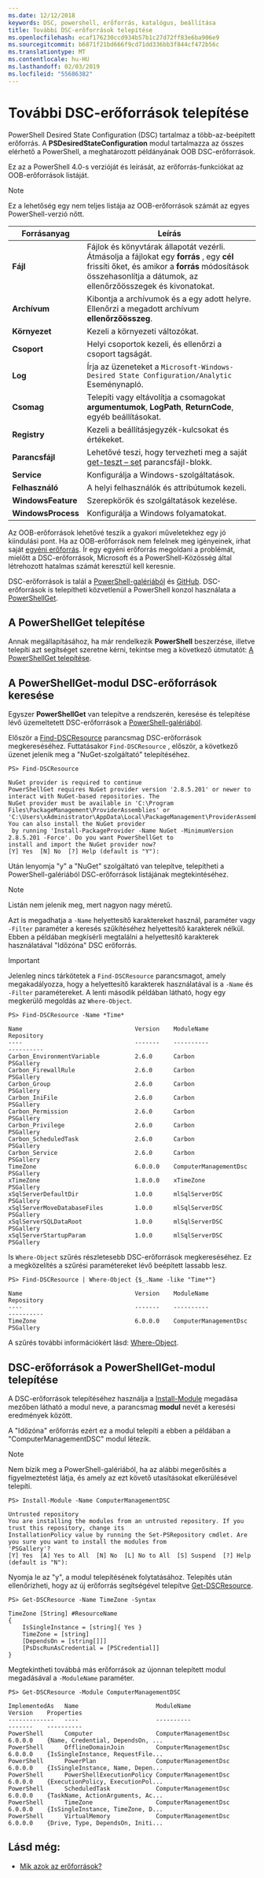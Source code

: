 ```yaml
---
ms.date: 12/12/2018
keywords: DSC, powershell, erőforrás, katalógus, beállítása
title: További DSC-erőforrások telepítése
ms.openlocfilehash: ecaf176230ccd934b57b1c27d72ff83e6ba906e9
ms.sourcegitcommit: b6871f21bd666f9cd71dd336bb3f844cf472b56c
ms.translationtype: MT
ms.contentlocale: hu-HU
ms.lasthandoff: 02/03/2019
ms.locfileid: "55686382"
---
```

# <a name="install-additional-dsc-resources"></a>További DSC-erőforrások telepítése

PowerShell Desired State Configuration (DSC) tartalmaz a több-az-beépített erőforrás. A **PSDesiredStateConfiguration** modul tartalmazza az összes elérhető a PowerShell, a meghatározott példányának OOB DSC-erőforrások.

Ez az a PowerShell 4.0-s verzióját és leírását, az erőforrás-funkciókat az OOB-erőforrások listáját.

> [!NOTE]
> Ez a lehetőség egy nem teljes listája az OOB-erőforrások számát az egyes PowerShell-verzió nőtt.

|Forrásanyag  |Leírás  |
|---------|---------|
|**Fájl**|Fájlok és könyvtárak állapotát vezérli. Átmásolja a fájlokat egy **forrás** , egy **cél** frissíti őket, és amikor a **forrás** módosítások összehasonlítja a dátumok, az ellenőrzőösszegek és kivonatokat.|
|**Archívum**|Kibontja a archívumok és a egy adott helyre. Ellenőrzi a megadott archívum **ellenőrzőösszeg**.|
|**Környezet**|Kezeli a környezeti változókat.|
|**Csoport**|Helyi csoportok kezeli, és ellenőrzi a csoport tagságát.|
|**Log**|Írja az üzeneteket a `Microsoft-Windows-Desired State Configuration/Analytic` Eseménynapló.|
|**Csomag**|Telepíti vagy eltávolítja a csomagokat **argumentumok**, **LogPath**, **ReturnCode**, egyéb beállításokat.|
|**Registry**|Kezeli a beállításjegyzék-kulcsokat és értékeket.|
|**Parancsfájl**|Lehetővé teszi, hogy tervezheti meg a saját [get-teszt – set](../resources/get-test-set.md) parancsfájl-blokk.|
|**Service**|Konfigurálja a Windows-szolgáltatások.|
|**Felhasználó** |A helyi felhasználók és attribútumok kezeli.|
|**WindowsFeature**|Szerepkörök és szolgáltatások kezelése.|
|**WindowsProcess**|Konfigurálja a Windows folyamatokat.|

Az OOB-erőforrások lehetővé teszik a gyakori műveletekhez egy jó kiindulási pont. Ha az OOB-erőforrások nem felelnek meg igényeinek, írhat saját [egyéni erőforrás](../resources/authoringResource.md). Ír egy egyéni erőforrás megoldani a problémát, mielőtt a DSC-erőforrások, Microsoft és a PowerShell-Közösség által létrehozott hatalmas számát keresztül kell keresnie.

DSC-erőforrások is talál a [PowerShell-galériából](https://www.powershellgallery.com/) és [GitHub](https://github.com/). DSC-erőforrások is telepítheti közvetlenül a PowerShell konzol használata a [PowerShellGet](/powershell/module/powershellget/).

## <a name="installing-powershellget"></a>A PowerShellGet telepítése

Annak megállapításához, ha már rendelkezik **PowerShell** beszerzése, illetve telepíti azt segítséget szeretne kérni, tekintse meg a következő útmutatót: [A PowerShellGet telepítése](/powershell/gallery/installing-psget).

## <a name="finding-dsc-resources-using-powershellget"></a>A PowerShellGet-modul DSC-erőforrások keresése

Egyszer **PowerShellGet** van telepítve a rendszerén, keresése és telepítése lévő üzemeltetett DSC-erőforrások a [PowerShell-galériából](https://www.powershellgallery.com/).

Először a [Find-DSCResource](/powershell/module/powershellget/find-dscresource) parancsmag DSC-erőforrások megkereséséhez. Futtatásakor `Find-DSCResource` , először, a következő üzenet jelenik meg a "NuGet-szolgáltató" telepítéséhez.

```
PS> Find-DSCResource

NuGet provider is required to continue
PowerShellGet requires NuGet provider version '2.8.5.201' or newer to interact with NuGet-based repositories. The
NuGet provider must be available in 'C:\Program Files\PackageManagement\ProviderAssemblies' or
'C:\Users\xAdministrator\AppData\Local\PackageManagement\ProviderAssemblies'. You can also install the NuGet provider
 by running 'Install-PackageProvider -Name NuGet -MinimumVersion 2.8.5.201 -Force'. Do you want PowerShellGet to
install and import the NuGet provider now?
[Y] Yes  [N] No  [?] Help (default is "Y"):
```

Után lenyomja "y" a "NuGet" szolgáltató van telepítve, telepítheti a PowerShell-galériából DSC-erőforrások listájának megtekintéséhez.

> [!NOTE]
> Listán nem jelenik meg, mert nagyon nagy méretű.

Azt is megadhatja a `-Name` helyettesítő karaktereket használ, paraméter vagy `-Filter` paraméter a keresés szűkítéséhez helyettesítő karakterek nélkül. Ebben a példában megkísérli megtalálni a helyettesítő karakterek használatával "Időzóna" DSC erőforrás.

> [!IMPORTANT]
> Jelenleg nincs tárkötetek a `Find-DSCResource` parancsmagot, amely megakadályozza, hogy a helyettesítő karakterek használatával is a `-Name` és `-Filter` paramétereket. A lenti második példában látható, hogy egy megkerülő megoldás az `Where-Object`.

```
PS> Find-DSCResource -Name *Time*

Name                                Version    ModuleName                          Repository
----                                -------    ----------                          ----------
Carbon_EnvironmentVariable          2.6.0      Carbon                              PSGallery
Carbon_FirewallRule                 2.6.0      Carbon                              PSGallery
Carbon_Group                        2.6.0      Carbon                              PSGallery
Carbon_IniFile                      2.6.0      Carbon                              PSGallery
Carbon_Permission                   2.6.0      Carbon                              PSGallery
Carbon_Privilege                    2.6.0      Carbon                              PSGallery
Carbon_ScheduledTask                2.6.0      Carbon                              PSGallery
Carbon_Service                      2.6.0      Carbon                              PSGallery
TimeZone                            6.0.0.0    ComputerManagementDsc               PSGallery
xTimeZone                           1.8.0.0    xTimeZone                           PSGallery
xSqlServerDefaultDir                1.0.0      mlSqlServerDSC                      PSGallery
xSqlServerMoveDatabaseFiles         1.0.0      mlSqlServerDSC                      PSGallery
xSqlServerSQLDataRoot               1.0.0      mlSqlServerDSC                      PSGallery
xSqlServerStartupParam              1.0.0      mlSqlServerDSC                      PSGallery
```

Is `Where-Object` szűrés részletesebb DSC-erőforrások megkereséséhez. Ez a megközelítés a szűrési paramétereket lévő beépített lassabb lesz.

```
PS> Find-DSCResource | Where-Object {$_.Name -like "Time*"}

Name                                Version    ModuleName                          Repository
----                                -------    ----------                          ----------
TimeZone                            6.0.0.0    ComputerManagementDsc               PSGallery
```

A szűrés további információkért lásd: [Where-Object](/powershell/module/microsoft.powershell.core/where-object).

## <a name="installing-dsc-resources-using-powershellget"></a>DSC-erőforrások a PowerShellGet-modul telepítése

A DSC-erőforrások telepítéséhez használja a [Install-Module](/powershell/module/PowershellGet/Install-Module) megadása mezőben látható a modul neve, a parancsmag **modul** nevét a keresési eredmények között.

A "Időzóna" erőforrás ezért ez a modul telepíti a ebben a példában a "ComputerManagementDSC" modul létezik.

> [!NOTE]
> Nem bízik meg a PowerShell-galériából, ha az alábbi megerősítés a figyelmeztetést látja, és amely az ezt követő utasításokat elkerülésével telepíti.

```
PS> Install-Module -Name ComputerManagementDSC

Untrusted repository
You are installing the modules from an untrusted repository. If you trust this repository, change its
InstallationPolicy value by running the Set-PSRepository cmdlet. Are you sure you want to install the modules from
'PSGallery'?
[Y] Yes  [A] Yes to All  [N] No  [L] No to All  [S] Suspend  [?] Help (default is "N"):
```

Nyomja le az "y", a modul telepítésének folytatásához. Telepítés után ellenőrizheti, hogy az új erőforrás segítségével telepítve [Get-DSCResource](/powershell/module/PSDesiredStateConfiguration/Get-DscResource).

```
PS> Get-DSCResource -Name TimeZone -Syntax

TimeZone [String] #ResourceName
{
    IsSingleInstance = [string]{ Yes }
    TimeZone = [string]
    [DependsOn = [string[]]]
    [PsDscRunAsCredential = [PSCredential]]
}
```

Megtekintheti továbbá más erőforrások az újonnan telepített modul megadásával a `-ModuleName` paraméter.

```
PS> Get-DSCResource -Module ComputerManagementDSC

ImplementedAs   Name                      ModuleName                     Version    Properties
-------------   ----                      ----------                     -------    ----------
PowerShell      Computer                  ComputerManagementDsc          6.0.0.0    {Name, Credential, DependsOn, ...
PowerShell      OfflineDomainJoin         ComputerManagementDsc          6.0.0.0    {IsSingleInstance, RequestFile...
PowerShell      PowerPlan                 ComputerManagementDsc          6.0.0.0    {IsSingleInstance, Name, Depen...
PowerShell      PowerShellExecutionPolicy ComputerManagementDsc          6.0.0.0    {ExecutionPolicy, ExecutionPol...
PowerShell      ScheduledTask             ComputerManagementDsc          6.0.0.0    {TaskName, ActionArguments, Ac...
PowerShell      TimeZone                  ComputerManagementDsc          6.0.0.0    {IsSingleInstance, TimeZone, D...
PowerShell      VirtualMemory             ComputerManagementDsc          6.0.0.0    {Drive, Type, DependsOn, Initi...
```

## <a name="see-also"></a>Lásd még:

- [Mik azok az erőforrások?](../resources/resources.md)
